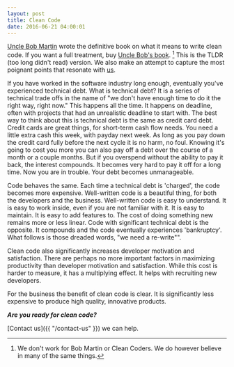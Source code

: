 ```yaml
---
layout: post
title: Clean Code
date: 2016-06-21 04:00:01
---
```

[Uncle Bob Martin](https://sites.google.com/site/unclebobconsultingllc/) wrote the definitive book on what it means to write clean code. 
If you want a full treatment, buy [Uncle Bob's book](https://www.amazon.com/Clean-Code-Handbook-Software-Craftsmanship/dp/0132350882). [^footnote] 
This is the TLDR (too long didn't read) version. 
We also make an attempt to capture the most poignant points that resonate with [us](/contact-us/).

If you have worked in the software industry long enough, eventually you've experienced technical debt. What is technical debt? It is a series of technical trade offs in the name of "we don't have enough time to do it the right way, right now." This happens all the time. It happens on deadline, often with projects that had an unrealistic deadline to start with. The best way to think about this is technical debt is the same as credit card debt. Credit cards are great things, for short-term cash flow needs. You need a little extra cash this week, with payday next week. As long as you pay down the credit card fully before the next cycle it is no harm, no foul. Knowing it's going to cost you more you can also pay off a debt over the course of a month or a couple months. But if you overspend without the ability to pay it back, the interest compounds. It becomes very hard to pay it off for a long time. Now you are in trouble. Your debt becomes unmanageable.

Code behaves the same. Each time a technical debt is 'charged', the code becomes more expensive. Well-written code is a beautiful thing, for both the developers and the business. Well-written code is easy to understand. It is easy to work inside, even if you are not familiar with it. It is easy to maintain. It is easy to add features to. The cost of doing something new remains more or less linear. Code with significant technical debt is the opposite. It compounds and the code eventually experiences 'bankruptcy'. What follows is those dreaded words, "we need a re-write"".

Clean code also significantly increases developer motivation and satisfaction. There are perhaps no more important factors in maximizing productivity than developer motivation and satisfaction. While this cost is harder to measure, it has a multiplying effect. It helps with recruiting new developers.

For the business the benefit of clean code is clear. It is significantly less expensive to produce high quality, innovative products.

***Are you ready for clean code?***

[Contact us]({{ "/contact-us" }}) we can help. 

[^footnote]: We don't work for Bob Martin or Clean Coders. We do however believe in many of the same things.